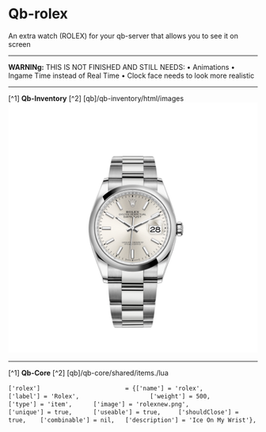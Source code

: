# Qb-rolex
An extra watch (ROLEX) for your qb-server that allows you to see it on screen

------------------------------------------------------------------------------------------
__**WARNINg:**__
THIS IS NOT FINISHED AND STILL NEEDS:
• Animations
• Ingame Time instead of Real Time
• Clock face needs to look more realistic

------------------------------------------------------------------------------------------
[^1] __Qb-Inventory__ 
[^2] [qb]/qb-inventory/html/images
![This image should be added to this directory](/rolexnew.png)



------------------------------------------------------------------------------------------
[^1] __Qb-Core__
[^2] [qb]/qb-core/shared/items./lua
```
['rolex'] 			 	 	 	 = {['name'] = 'rolex', 			  			['label'] = 'Rolex', 					['weight'] = 500, 		['type'] = 'item', 		['image'] = 'rolexnew.png', 				['unique'] = true, 		['useable'] = true, 	['shouldClose'] = true,    ['combinable'] = nil,   ['description'] = 'Ice On My Wrist'},
```

